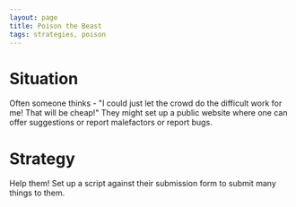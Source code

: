 ```yaml
---
layout: page
title: Poison the Beast
tags: strategies, poison
---
```


# Situation
Often someone thinks - "I could just let the crowd do the difficult work for me! That will be cheap!"
They might set up a public website where one can offer suggestions or report malefactors or report bugs.

# Strategy
Help them! Set up a script against their submission form to submit many things to them.

